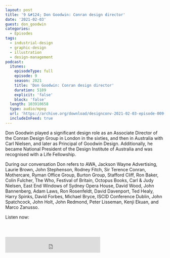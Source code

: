 ```yaml
---
layout: post
title: '9 &#124; Don Goodwin: Conran design director'
date: '2021-02-03'
guest: don_goodwin
categories:
  - Episodes
tags:
  - industrial-design
  - graphic-design
  - illustration
  - design-management
podcast:
  itunes:
    episodeType: full
    episode: 9
    season: 2021
    title: 'Don Goodwin: Conran design director'
    duration: 5189
    explicit: 'false'
    block: 'false'
  length: 103910658
  type: audio/mpeg
  url: 'https://archive.org/download/designconv-2021-02-03-episode-009-don-goodwin/2021-02-03-episode-009-don-goodwin.mp3'
  includeInFeed: true
---
```


Don Goodwin played a significant design role as an Associate Director of the
Conran Design Group in London in the sixties, and then in Australia with Carl
Nielsen, and later as Principal of Goodwin Design. Additionally, he became
National President of the Design Institute of Australia and was recognised with
a Life Fellowship.

During our conversation Don refers to AWA, Jackson Wayne Advertising, Laurie
Brown, John Stephenson, Rodney Fitch, Sir Terence Conran, Mothercare, Ryman
Office Group, Burton Group, Stafford Cliff, Ron Baker, Colin Fulcher, The Who,
Festival of Britain, Octopus Books, Carl & Judy Nielsen, East End Windows of
Sydney Opera House, David Wood, John Bannenberg, Adam Laws, Ron Rosenfeldt,
David Davenport, Ted Healy, Harry Spinks, David Forbes, Michael Bryce, ISCID
Conference Dublin, John Spatchcock,  John Holt, John Redmond, Peter Lisseman,
Kenji Ekuan, and Marco Zanusso.

Listen now:
<div class="responsive-embed" style="padding-top: 8%;">
  <!--suppress HtmlUnknownAttribute, HtmlDeprecatedAttribute -->
  <iframe src="https://archive.org/embed/designconv-2021-02-03-episode-009-don-goodwin" class="responsive-embed-item" height="50" frameborder="0" webkitallowfullscreen="true" mozallowfullscreen="true" allowfullscreen></iframe>
</div>
